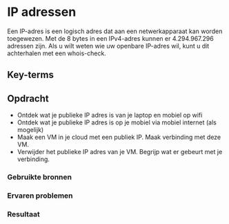 # IP adressen
Een IP-adres is een logisch adres dat aan een netwerkapparaat kan worden toegewezen. Met de 8 bytes in een IPv4-adres kunnen er 4.294.967.296 adressen zijn. Als u wilt weten wie uw openbare IP-adres wil, kunt u dit achterhalen met een whois-check.

## Key-terms

## Opdracht
- Ontdek wat je publieke IP adres is van je laptop en mobiel op wifi
- Ontdek wat je publieke IP adres is op je mobiel via mobiel internet (als mogelijk)
- Maak een VM in je cloud met een publiek IP. Maak verbinding met deze VM.
- Verwijder het publieke IP adres van je VM. Begrijp wat er gebeurt met je verbinding.

### Gebruikte bronnen

### Ervaren problemen

### Resultaat
